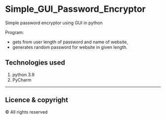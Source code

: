 # Simple_GUI_Password_Encryptor

Simple password encryptor using GUI in python

Program:
- gets from user length of password and name of website,
- generates random password for website in given length.

## Technologies used
1. python 3.9
2. PyCharm

---
## Licence & copyright
© All rights reserved
